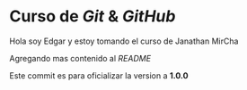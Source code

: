 # Curso de _Git_ & _GitHub_

Hola soy Edgar y estoy tomando el curso de Janathan MirCha

Agregando mas contenido al _README_

Este commit es para oficializar la version a **1.0.0**
